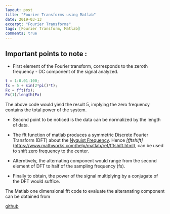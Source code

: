 ```yaml
---
layout: post
title: "Fourier Transforms using Matlab"
date: 2019-03-13
excerpt: "Fourier Transforms"
tags: [Fourier Transform, Matlab]
comments: true
---
```


## Important points to note :
* First element of the Fourier transform, corresponds to the zeroth frequency -
DC component of the signal analyzed.

```matlab
t = 1:0.01:100;
fx = 5 + sin(2*pi()*t);
Fx = fft(fx);
Fx(1)/length(Fx)

```

The above code would yield the result 5, implying the zero frequency contains the
total power of the system.

* Second point to be noticed is the data can be normalized by the length of data.

* The fft function of matlab produces a symmetric Discrete Fourier Transform (DFT)
about the [Nyquist Frequency](https://en.wikipedia.org/wiki/Nyquist_frequency).
Hence *[fftshift]*(https://www.mathworks.com/help/matlab/ref/fftshift.html), can
be used to shift zero frequency to the center.

* Alterntively, the alternating component would range from the second element of
DFT to half of the sampling frequency (fs).

* Finally to obtain, the power of the signal multiplying by a conjugate of the DFT
would suffice.

The Matlab one dimensional fft code to evaluate the alteranating component can
be obtained from

[github](https://github.com/) 
